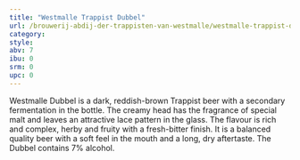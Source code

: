 ```yaml
---
title: "Westmalle Trappist Dubbel"
url: /brouwerij-abdij-der-trappisten-van-westmalle/westmalle-trappist-dubbel/
category: 
style: 
abv: 7
ibu: 0
srm: 0
upc: 0
---
```

Westmalle Dubbel is a dark, reddish-brown Trappist beer with a secondary fermentation in the bottle. The creamy head has the fragrance of special malt and leaves an attractive lace pattern in the glass. The flavour is rich and complex, herby and fruity with a fresh-bitter finish. It is a balanced quality beer with a soft feel in the mouth and a long, dry aftertaste. The Dubbel contains 7% alcohol.
